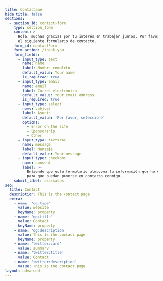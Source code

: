```yaml
---
title: Contáctame
hide_title: false
sections:
  - section_id: contact-form
    type: section_form
    content: >
      Hola, muchas gracias por tu interés en trabajar juntos. Por favor, rellene
      el siguiente formulario de contacto.
    form_id: contactForm
    form_action: /thank-you
    form_fields:
      - input_type: text
        name: name
        label: Nombre completo
        default_value: Your name
        is_required: true
      - input_type: email
        name: email
        label: Correo electrónico
        default_value: Your email address
        is_required: true
      - input_type: select
        name: subject
        label: Asunto
        default_value: 'Por favor, seleccione'
        options:
          - Error on the site
          - Sponsorship
          - Other
      - input_type: textarea
        name: message
        label: Mensaje
        default_value: Your message
      - input_type: checkbox
        name: consent
        label: >-
          Entiendo que este formulario almacena la información que he enviado
          para que puedan ponerse en contacto conmigo.
    submit_label: asassasas
seo:
  title: Contact
  description: This is the contact page
  extra:
    - name: 'og:type'
      value: website
      keyName: property
    - name: 'og:title'
      value: Contact
      keyName: property
    - name: 'og:description'
      value: This is the contact page
      keyName: property
    - name: 'twitter:card'
      value: summary
    - name: 'twitter:title'
      value: Contact
    - name: 'twitter:description'
      value: This is the contact page
layout: advanced
---
```

